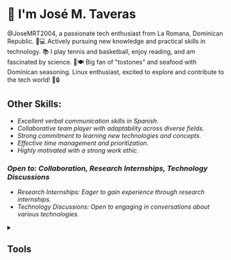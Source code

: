 # 👋 I'm José M. Taveras  
@JoseMRT2004, a passionate tech enthusiast from La Romana, Dominican Republic. 🌴💻 Actively pursuing new knowledge and practical skills in technology. 📚 I play tennis and basketball, enjoy reading, and am fascinated by science. 🍤🍽️ Big fan of "tostones" and seafood with Dominican seasoning. Linux enthusiast, excited to explore and contribute to the tech world! 🚀🔒  

## Other Skills:

- _Excellent verbal communication skills in Spanish._
- _Collaborative team player with adaptability across diverse fields._
- _Strong commitment to learning new technologies and concepts._
- _Effective time management and prioritization._
- _Highly motivated with a strong work ethic._

### _Open to: Collaboration, Research Internships, Technology Discussions_

- _Research Internships: Eager to gain experience through research internships._
- _Technology Discussions: Open to engaging in conversations about various technologies._

<details>  
<summary><h2>Tools</h2></summary>
  
 [![My Skills](https://skillicons.dev/icons?i=bash,linux,git,github)](https://skillicons.dev) 
</details>
